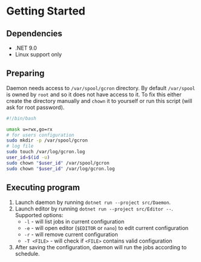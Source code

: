 # Getting Started

## Dependencies

- .NET 9.0
- Linux support only

## Preparing

Daemon needs access to `/var/spool/gcron` directory. By default `/var/spool` is owned by `root` and so it does not have access to it.
To fix this either create the directory manually and `chown` it to yourself or run this script (will ask for root password).

```bash
#!/bin/bash

umask u=rwx,go=rx
# for users configuration
sudo mkdir -p /var/spool/gcron
# log file
sudo touch /var/log/gcron.log
user_id=$(id -u)
sudo chown "$user_id" /var/spool/gcron
sudo chown "$user_id" /var/log/gcron.log
```

## Executing program

1. Launch daemon by running `dotnet run --project src/Daemon`.
2. Launch editor by running `dotnet run --project src/Editor --`. Supported options:
    - `-l` - will list jobs in current configuration
    - `-e` - will open editor (`$EDITOR` or `nano`) to edit current configuration
    - `-r` - will remove current configuration
    - `-T <FILE>` - will check if `<FILE>` contains valid configuration
3. After saving the configuration, daemon will run the jobs according to schedule.
